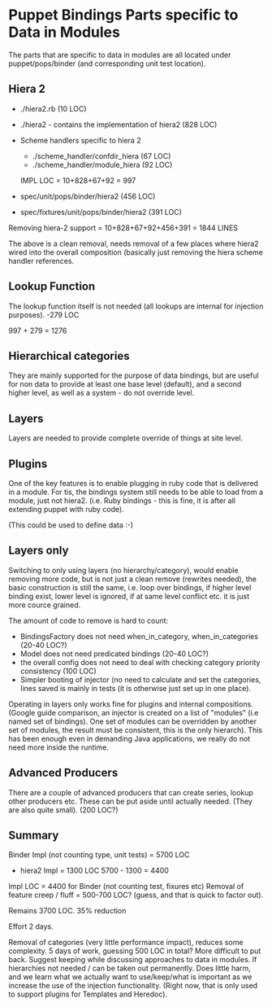 Puppet Bindings Parts specific to Data in Modules
===

The parts that are specific to data in modules are all located under puppet/pops/binder (and corresponding unit test location).

Hiera 2
---
* ./hiera2.rb (10 LOC)
* ./hiera2 - contains the implementation of hiera2 (828 LOC)
* Scheme handlers specific to hiera 2
  * ./scheme_handler/confdir_hiera (67 LOC)
  * ./scheme_handler/module_hiera (92 LOC)
  
  IMPL LOC = 10+828+67+92 = 997
  
* spec/unit/pops/binder/hiera2 (456 LOC)
* spec/fixtures/unit/pops/binder/hiera2 (391 LOC)
  
Removing hiera-2 support = 10+828+67+92+456+391 =  1844 LINES

The above is a clean removal, needs removal of a few places where hiera2 wired into
the overall composition (basically just removing the hiera scheme handler references.

Lookup Function
---
The lookup function itself is not needed (all lookups are internal for injection purposes).
-279 LOC

997 + 279 = 1276

Hierarchical categories
---
They are mainly supported for the purpose of data bindings, but are useful for non data
to provide at least one base level (default), and a second higher level, as well as a system - do not override level.

Layers
---
Layers are needed to provide complete override of things at site level.

Plugins
---
One of the key features is to enable plugging in ruby code that is delivered in a module.
For tis, the bindings system still needs to be able to load from a module, just not hiera2.
(i.e. Ruby bindings - this is fine, it is after all extending puppet with ruby code).

(This could be used to define data :-)

Layers only
---
Switching to only using layers (no hierarchy/category), would enable removing more code, but is not just a clean remove (rewrites needed), the basic construction is still the same, i.e. loop over bindings, if higher level binding exist, lower level is ignored, if at same level conflict etc. it is just more cource grained.

The amount of code to remove is hard to count:

* BindingsFactory does not need when_in_category, when_in_categories (20-40 LOC?)
* Model does not need predicated bindings (20-40 LOC?)
* the overall config does not need to deal with checking category priority consistency (100 LOC)
* Simpler booting of injector (no need to calculate and set the categories, lines saved is mainly in
  tests (it is otherwise just set up in one place).
  
Operating in layers only works fine for plugins and internal compositions. (Google guide comparison, an injector is created on a list of "modules" (i.e named set of bindings). One set of modules can be overridden by another set of modules, the result must be consistent, this is the only hierarch). This has been enough even in demanding Java applications, we really do not need more inside the
runtime.


Advanced Producers
---
There are a couple of advanced producers that can create series, lookup other producers etc.
These can be put aside until actually needed. (They are also quite small). (200 LOC?)


Summary
---
Binder Impl (not counting type, unit tests) = 5700 LOC
- hiera2 Impl = 1300 LOC
5700 - 1300 = 4400
 
Impl LOC = 4400 for Binder (not counting test, fixures etc)
Removal of feature creep / fluff = 500-700 LOC? (guess, and that is quick to factor out).

Remains 3700 LOC. 35% reduction

Effort 2 days.

Removal of categories (very little performance impact), reduces some complexity. 5 days of work,
guessing 500 LOC in total? More difficult to put back. Suggest keeping while discussing approaches to data in modules. If hierarchies not needed / can be taken out permanently. Does little harm, and we learn what we actually want to use/keep/what is important as we increase the use of the injection functionality. (Right now, that is only used to support plugins for Templates and Heredoc).



